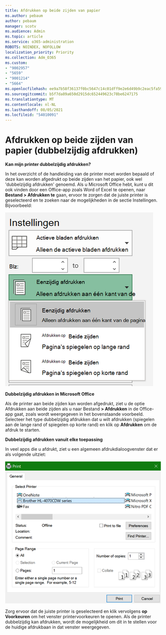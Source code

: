 ```yaml
---
title: Afdrukken op beide zijden van papier
ms.author: pebaum
author: pebaum
manager: scotv
ms.audience: Admin
ms.topic: article
ms.service: o365-administration
ROBOTS: NOINDEX, NOFOLLOW
localization_priority: Priority
ms.collection: Adm_O365
ms.custom:
- "9002957"
- "5659"
- "9001214"
- "5664"
ms.openlocfilehash: ee9a7b58f36137f0bc5647c14c01dff9e2e6d49b9c2eac5fa5996c258fbafbb7
ms.sourcegitcommit: b5f7da89a650d2915dc652449623c78be6247175
ms.translationtype: MT
ms.contentlocale: nl-NL
ms.lasthandoff: 08/05/2021
ms.locfileid: "54010091"
---
```

# <a name="printing-on-both-sides-of-paper-duplex-printing"></a>Afdrukken op beide zijden van papier (dubbelzijdig afdrukken)

**Kan mijn printer dubbelzijdig afdrukken?**

In het overzicht of de handleiding van de printer moet worden bepaald of deze kan worden afgedrukt op beide zijden van het papier, ook wel 'dubbelzijdig afdrukken' genoemd. Als u Microsoft Office hebt, kunt u dit ook vinden door een Office-app zoals Word of Excel te openen, naar **Bestand > Afdrukken te** gaan, ervoor te zorgen dat de juiste printer is geselecteerd en te zoeken naar de mogelijkheden in de sectie Instellingen. Bijvoorbeeld: 

![Printerinstellingen](media/print-settings.png)

**Dubbelzijdig afdrukken in Microsoft Office**

Als de printer aan beide zijden kan worden afgedrukt, ziet u de optie Afdrukken aan beide zijden als u naar Bestand **> Afdrukken** in de Office-app gaat, zoals wordt weergegeven in het bovenstaande voorbeeld.  Selecteer het type dubbelzijdig afdrukken dat u wilt afdrukken (spiegelen aan de lange rand of spiegelen op korte rand) en klik op **Afdrukken** om de afdruk te starten.

**Dubbelzijdig afdrukken vanuit elke toepassing**

In veel apps die u afdrukt, ziet u een algemeen afdrukdialoogvenster dat er als volgende uitziet: 

![Dialoogvenster Afdrukken](media/print-dialog.png)

Zorg ervoor dat de juiste printer is geselecteerd en klik vervolgens **op Voorkeuren** om het venster printervoorkeuren te openen. Als de printer dubbelzijdig kan afdrukken, wordt de mogelijkheid om dit in te stellen voor de huidige afdrukbaan in dat venster weergegeven.
